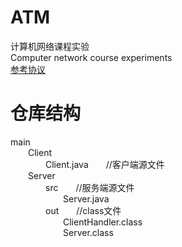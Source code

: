 # ATM
计算机网络课程实验  
Computer network course experiments    
[参考协议](https://shimo.im/docs/d1hLMvSAfjJ7uq9l)  

# 仓库结构
main   
&emsp;&emsp;Client  
&emsp;&emsp;&emsp;&emsp;Client.java&emsp;&emsp;//客户端源文件  
&emsp;&emsp;Server  
&emsp;&emsp;&emsp;&emsp;src&emsp;&emsp;//服务端源文件  
&emsp;&emsp;&emsp;&emsp;&emsp;&emsp;Server.java  
&emsp;&emsp;&emsp;&emsp;out&emsp;&emsp;//class文件  
&emsp;&emsp;&emsp;&emsp;&emsp;&emsp;ClientHandler.class  
&emsp;&emsp;&emsp;&emsp;&emsp;&emsp;Server.class   
